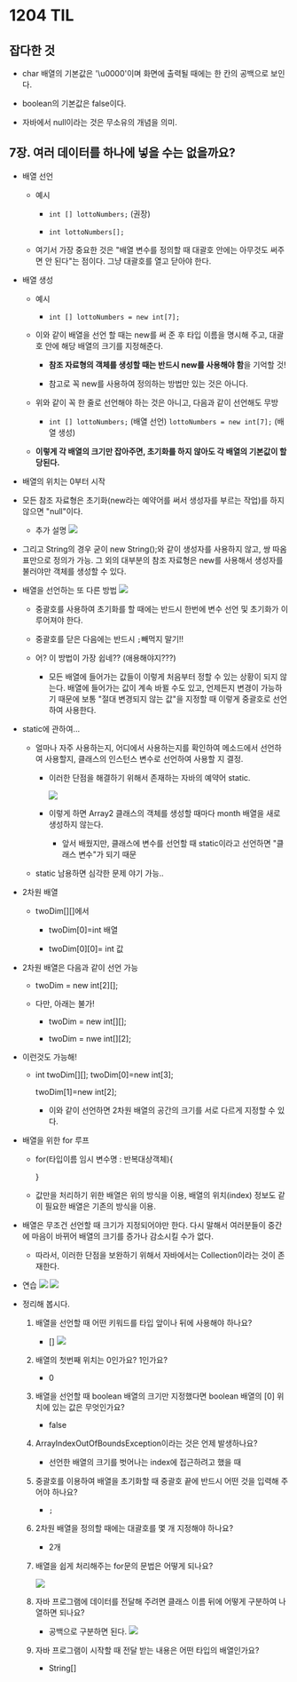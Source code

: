 # 1204 TIL

## 잡다한 것

- char 배열의 기본값은 '\u0000'이며 화면에 출력될 때에는 한 칸의 공백으로 보인다.

- boolean의 기본값은 false이다.

- 자바에서 null이라는 것은 무소유의 개념을 의미.

## 7장. 여러 데이터를 하나에 넣을 수는 없을까요?

- 배열 선언
  
  - 예시
    
    - `int [] lottoNumbers;` (권장)
    
    - `int lottoNumbers[];`
  
  - 여기서 가장 중요한 것은 "배열 변수를 정의할 때 대괄호 안에는 아무것도 써주면 안 된다"는 점이다. 그냥 대괄호를 열고 닫아야 한다.

- 배열 생성
  
  - 예시
    
    - `int [] lottoNumbers = new int[7];`
  
  - 이와 같이 배열을 선언 할 때는 new를 써 준 후 타입 이름을 명시해 주고, 대괄호 안에 해당 배열의 크기를 지정해준다.
    
    - **참조 자료형의 객체를 생성할 때는 반드시 new를 사용해야 함**을 기억할 것!
    
    - 참고로 꼭 new를 사용하여 정의하는 방법만 있는 것은 아니다.
  
  - 위와 같이 꼭 한 줄로 선언해야 하는 것은 아니고, 다음과 같이 선언해도 무방
    
    - `int [] lottoNumbers;` (배열 선언)
      `lottoNumbers = new int[7];` (배열 생성)
  
  - **이렇게 각 배열의 크기만 잡아주면, 초기화를 하지 않아도 각 배열의 기본값이 할당된다.**

- 배열의 위치는 0부터 시작

- 모든 참조 자료형은 초기화(new라는 예약어를 써서 생성자를 부르는 작업)를 하지 않으면 "null"이다.
  
  - 추가 설명
    ![](1204_assets/2023-12-04-13-31-32-image.png)

- 그리고 String의 경우 굳이 new String();와 같이 생성자를 사용하지 않고, 쌍 따옴표만으로 정의가 가능. 그 외의 대부분의 참조 자료형은 new를 사용해서 생성자를 불러야만 객체를 생성할 수 있다.

- 배열을 선언하는 또 다른 방법
  ![](1204_assets/2023-12-04-13-39-05-image.png)
  
  - 중괄호를 사용하여 초기화를 할 때에는 반드시 한번에 변수 선언 및 초기화가 이루어져야 한다.
  
  - 중괄호를 닫은 다음에는 반드시 `;`빼먹지 말기!!
  
  - 어? 이 방법이 가장 쉽네?? (애용해야지???)
    
    - 모든 배열에 들어가는 값들이 이렇게 처음부터 정할 수 있는 상황이 되지 않는다. 배열에 들어가는 값이 계속 바뀔 수도 있고, 언제든지 변경이 가능하기 때문에 보통 "절대 변경되지 않는 값"을 지정할 때 이렇게 중괄호로 선언하여 사용한다.

- static에 관하여...
  
  - 얼마나 자주 사용하는지, 어디에서 사용하는지를 확인하여 메소드에서 선언하여 사용할지, 클래스의 인스턴스 변수로 선언하여 사용할 지 결정.
    
    - 이러한 단점을 해결하기 위해서 존재하는 자바의 예약어 static.
      
      ![](1204_assets/2023-12-04-14-08-42-image.png)
    
    - 이렇게 하면 Array2 클래스의 객체를 생성할 때마다 month 배열을 새로 생성하지 않는다.
      
      - 앞서 배웠지만, 클래스에 변수를 선언할 때 static이라고 선언하면 "클래스 변수"가 되기 때문
  
  - static 남용하면 심각한 문제 야기 가능..

- 2차원 배열
  
  - twoDim[][]에서
    
    - twoDim[0]=int 배열
    
    - twoDim[0][0]= int 값

- 2차원 배열은 다음과 같이 선언 가능
  
  - twoDim = new int[2][];
  
  - 다만, 아래는 불가!
    
    - twoDim = new int[][];
    
    - twoDim = nwe int[][2];

- 이런것도 가능해!
  
  - int twoDim[][];
    twoDim[0]=new int[3];
    
    twoDim[1]=new int[2];
    
    - 이와 같이 선언하면 2차원 배열의 공간의 크기를 서로 다르게 지정할 수 있다.

- 배열을 위한 for 루프
  
  - for(타입이름 임시 변수명 : 반복대상객체){
    
    }
  
  - 값만을 처리하기 위한 배열은 위의 방식을 이용, 배열의 위치(index) 정보도 같이 필요한 배열은 기존의 방식을 이용.

- 배열은 무조건 선언할 때 크기가 지정되어야만 한다. 다시 말해서 여러분들이 중간에 마음이 바뀌어 배열의 크기를 증가나 감소시킬 수가 없다.
  
  - 따라서, 이러한 단점을 보완하기 위해서 자바에서는  Collection이라는 것이 존재한다.

- 연습
  ![](1204_assets/2023-12-04-14-42-36-image.png)
  ![](1204_assets/2023-12-04-14-42-51-image.png)

- 정리해 봅시다.
  
  1. 배열을 선언할 때 어떤 키워드를 타입 앞이나 뒤에 사용해야 하나요?
     
     - []
       ![](1204_assets/2023-12-04-14-46-57-image.png)
  
  2. 배열의 첫번째 위치는 0인가요? 1인가요?
     
     - 0
  
  3. 배열을 선언할 때 boolean 배열의 크기만 지정했다면 boolean 배열의 [0] 위치에 있는 값은 무엇인가요?
     
     - false
  
  4. ArrayIndexOutOfBoundsException이라는 것은 언제 발생하나요?
     
     - 선언한 배열의 크기를 벗어나는 index에 접근하려고 했을 때
  
  5. 중괄호를 이용하여 배열을 초기화할 때 중괄호 끝에 반드시 어떤 것을 입력해 주어야 하나요?
     
     - `;`
  
  6. 2차원 배열을 정의할 때에는 대괄호를 몇 개 지정해야 하나요?
     
     - 2개
  
  7. 배열을 쉽게 처리해주는 for문의 문법은 어떻게 되나요?
     
     ![](1204_assets/2023-12-04-14-47-56-image.png)
  
  8. 자바 프로그램에 데이터를 전달해 주려면 클래스 이름 뒤에 어떻게 구분하여 나열하면 되나요?
     
     - 공백으로 구분하면 된다.
       ![](1204_assets/2023-12-04-14-48-24-image.png)
  
  9. 자바 프로그램이 시작할 때 전달 받는 내용은 어떤 타입의 배열인가요?
     
     - String[]

